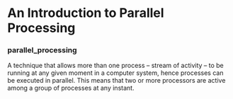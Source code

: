 # An Introduction to Parallel Processing
### parallel_processing
A technique that allows more than one process – stream of activity – to be
running at any given moment in a computer system, hence processes can
be executed in parallel. This means that two or more processors are active among
a group of processes at any instant.
